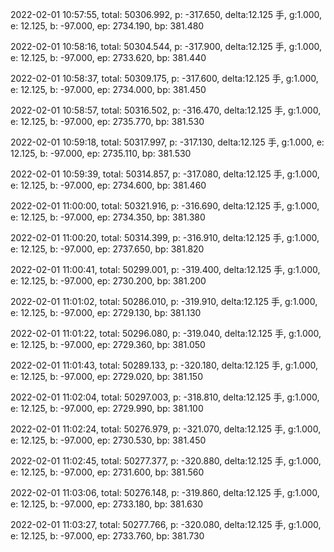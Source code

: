 2022-02-01 10:57:55, total: 50306.992, p: -317.650, delta:12.125 手, g:1.000, e: 12.125, b: -97.000, ep: 2734.190, bp: 381.480

2022-02-01 10:58:16, total: 50304.544, p: -317.900, delta:12.125 手, g:1.000, e: 12.125, b: -97.000, ep: 2733.620, bp: 381.440

2022-02-01 10:58:37, total: 50309.175, p: -317.600, delta:12.125 手, g:1.000, e: 12.125, b: -97.000, ep: 2734.000, bp: 381.450

2022-02-01 10:58:57, total: 50316.502, p: -316.470, delta:12.125 手, g:1.000, e: 12.125, b: -97.000, ep: 2735.770, bp: 381.530

2022-02-01 10:59:18, total: 50317.997, p: -317.130, delta:12.125 手, g:1.000, e: 12.125, b: -97.000, ep: 2735.110, bp: 381.530

2022-02-01 10:59:39, total: 50314.857, p: -317.080, delta:12.125 手, g:1.000, e: 12.125, b: -97.000, ep: 2734.600, bp: 381.460

2022-02-01 11:00:00, total: 50321.916, p: -316.690, delta:12.125 手, g:1.000, e: 12.125, b: -97.000, ep: 2734.350, bp: 381.380

2022-02-01 11:00:20, total: 50314.399, p: -316.910, delta:12.125 手, g:1.000, e: 12.125, b: -97.000, ep: 2737.650, bp: 381.820

2022-02-01 11:00:41, total: 50299.001, p: -319.400, delta:12.125 手, g:1.000, e: 12.125, b: -97.000, ep: 2730.200, bp: 381.200

2022-02-01 11:01:02, total: 50286.010, p: -319.910, delta:12.125 手, g:1.000, e: 12.125, b: -97.000, ep: 2729.130, bp: 381.130

2022-02-01 11:01:22, total: 50296.080, p: -319.040, delta:12.125 手, g:1.000, e: 12.125, b: -97.000, ep: 2729.360, bp: 381.050

2022-02-01 11:01:43, total: 50289.133, p: -320.180, delta:12.125 手, g:1.000, e: 12.125, b: -97.000, ep: 2729.020, bp: 381.150

2022-02-01 11:02:04, total: 50297.003, p: -318.810, delta:12.125 手, g:1.000, e: 12.125, b: -97.000, ep: 2729.990, bp: 381.100

2022-02-01 11:02:24, total: 50276.979, p: -321.070, delta:12.125 手, g:1.000, e: 12.125, b: -97.000, ep: 2730.530, bp: 381.450

2022-02-01 11:02:45, total: 50277.377, p: -320.880, delta:12.125 手, g:1.000, e: 12.125, b: -97.000, ep: 2731.600, bp: 381.560

2022-02-01 11:03:06, total: 50276.148, p: -319.860, delta:12.125 手, g:1.000, e: 12.125, b: -97.000, ep: 2733.180, bp: 381.630

2022-02-01 11:03:27, total: 50277.766, p: -320.080, delta:12.125 手, g:1.000, e: 12.125, b: -97.000, ep: 2733.760, bp: 381.730